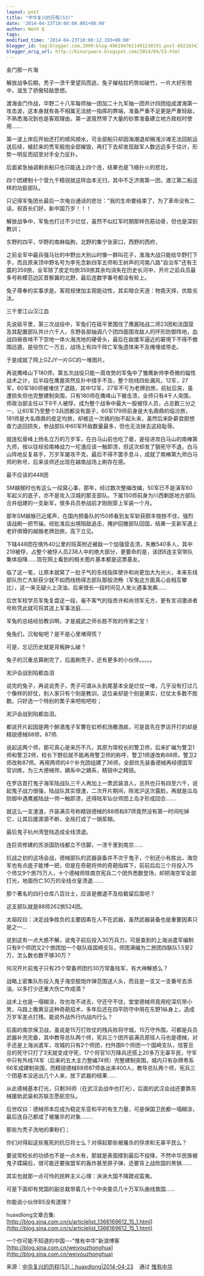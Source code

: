 ```yaml
---
layout: post
title: "中华复兴的历程(53)"
date: '2014-04-23T10:08:00.001+08:00'
author: Wenh Q
tags:
modified_time: '2014-04-23T10:08:12.193+08:00'
blogger_id: tag:blogger.com,1999:blog-4961947611491238191.post-6621634285670289363
blogger_orig_url: http://binaryware.blogspot.com/2014/04/53.html
---
```


金门那一片海




解放战争后期，秃子一溃千里望风而逃，兔子摧枯拉朽势如破竹，一片大好形势中，滋生了骄傲轻敌思想。




渡海金门作战，华野二十八军每师抽一团加二十九军抽一团共计四团组成渡海第一攻击波，这本身就有各不相属无法统一指挥的弊端，准备严重不足更是严重轻敌，不熟悉海况到也是客观理由，第一波竟然带了大量的钞票准备建立地方政权时使用…….




第一波上岸后开始还打的顺风顺水，可全部船只却因海潮退却搁浅沙滩无法回航运送后续，被赶来的秃军舰炮全部摧毁，再打下去却发现敌军人数远远多于估计，形势一明反而招至对手全力反扑。




后面紧急抽调剩余船只也只能送上四个连，结果也是飞蛾扑火的悲壮。




四个团建制十个营九千精锐就这样血本无归，其中不乏济南第一团，渡江第二船这样的功臣部队。




只记得军兔团长最后一次电台通话的悲壮："我的生命要结束了，为了革命没有二话，祝首长们好，新中国万岁！！！





解放战争中，军兔也打过不少烂仗，虽然不似红军时期那样伤筋动骨，但也是深刻教训；




东野的四平，华野的南麻临朐，北野的集宁张家口，西野的西府，




之前全军中最兵强马壮的中野出大别山时像一群叫花子，淮海大战只能给华野打下手，而且原来顶中野名号为李先念新四军五师和王树声的河南八路"自治军"还有王震的359旅，全军除了皮定均旅359旅其余均消失在历史长河中，开片之前兵员最多号称模范边区晋察冀的北野，最后连数字番号都没有轮上。




兔子尊奉的实事求是。客观规律加主观能动性，其实暗合天道：物竟天择，优胜劣汰。




三千里江山汉江血




先说砥平里，第三次战役中，军兔们在砥平里围住了鹰酱陆战二师23团和法国营及其配置部队共计六千人，东野各部抽调八个团四面围攻敌人的环形防御阵地，血战四昼夜啃不下空地一体火海洗地的硬骨头，最后在敌援军逼近的窘境下不得不撤围远遁，是役伤亡一万五，战场上有四千阵亡军兔遗体来不及掩埋或带走。




于是成就了网上GZJY一片GC的一堆图片。




再说鹰峰山下180师，第五次战役只能一周攻势的军兔中了雏鹰新帅李奇微的磁性战术之计，后半段在鹰酱突然反扑中措手不及，整个防线四处漏风，12军，27军，60军180师被堵住了退路，其中12军，27军不亏为老牌劲旅，前扯后突，虽遭损失但也完整建制突围，只有180师在鹰峰山下被击溃，全师只有4千人突围，师政治部主任以下6千人被俘，成为整个战争中最大一股被俘人员，占总数三分之一，让60军乃至整个3兵团都没有面子，60军179师前身是大名鼎鼎的临汾旅，181师是大名鼎鼎的皮定均旅，却被这一次搞的抬不起头来，虽然后来卧薪尝胆想奋力追回损失，参战部队中60军歼敌数量最多，但也无法抹去这段耻辱。




就连松骨峰上扬名立万的万岁军，在白马山前也吃了瘪，是役进攻白马山的南棒第九师，按以往经验南棒战力一坨渣应该一触即溃，但这次却发了狠死守不退，白马山阵地反复易手，万岁军屡攻不克，最后不得不罢手息斗，成就了南棒第九师白马师的称号，后来该师还出现在越南战场上刷存在感。




最不应该的448团




SM越猴时也有这么一段窝心事，那年，经过数次整编改编，50军已不是滇军60军起义的底子，亦不是攻入汉城的那支部队。下属150师前身为川西剿匪地方部队合并组建的一支新军，很多兵员参战前才刚刚穿上军装一个月。




那年SM越猴已近尾声，在国内预备队的150师看到友军斩获颇丰按捺不住，强烈请战刷一把节操。经批准后出境阻敌追击，掩护回撤部队回国，结果一支新军遇上老奸俱猾的越猴老牌劲旅，高下立见。




下辖448团在境外40公里的班英附近被敌一个加强营击溃，失散540多人，其中219被俘，占整个被俘人员238人中的绝大部分，更要命的是，该团8连主官带队集体投降……现在网上看到的相关图片基本都是这票基友。




临了这一笔，让原本就窝了一肚子气的东线指挥使许和尚更加大为光火，本来东线部队伤亡大斩获少就不如西线杨得志部队那般流畅（军兔这方面真心会相互攀比），这一来无疑火上浇油，后来很长一段时间见人发火遇事发飙……




后世军校学员军兔复盘这一段，毫不客气的指责许和尚领军无方，更有言词激进者号称凭此就可将其送上军事法庭…….




军兔的总结经验教训啊，才是威武之师长胜不败的传家之宝！




兔兔们，沉甸甸吧？是不是心里堵得慌？




可是，忘记历史就是背叛肿么破？




兔子的沉重总算刷完了，后面刷秃子，还有更多的小伙伴。。。。。




淞沪会战到陷都血泪




说完的兔子，再说说秃子，秃子可谓从头到尾基本全是烂仗一堆，几乎没有打过几个像样的好仗，别人家只有个别是教训，这位亲却是个别是果实，烂仗太多数不胜数。只好选一个特别的栗子来吧啦吧啦；




淞沪会战到陷都血泪。




都说开片起因是两个醉酒鬼子军曹在虹桥机场撒酒疯，可是首先在罗店开打的却是精锐德械88师，87师.




说起这两个师，那可真心是来历不凡，其原为常校长的警卫师，后来扩编为警卫1师和警卫2师，校长下野后就不能再用警卫师的称呼，警卫1师遂改称88师，警卫2师改称87师。再用两师的4个补充团组建了36师，全部优先装备德械再经德国军官训练，为三大德械师，嫡系中之嫡系，精锐中之精锐。




在罗店首打鬼子海军陆战队三千人再加上一票武装浪人，总共也只有四至六千，说起鬼子战力很强，陆战队其实很渣，二次开片期间，除淞沪这次露脸，再就是瓜岛防御中遇鹰酱陆战一师一触即溃，还得陆军仙台师团上岛才形成回合…….




就这么一支渣渣，齐装满员号称精锐德械的88师和87师竟然没有第一时间吃掉它，让其后援源源不断，全局打成了一锅浆糊。




最后鬼子杭州湾登陆造成全线溃退。




连巨资修建的苏浙国防线都立不住脚，一溃千里到南京……




抗战之初的这场会战，德械部队的武器装备并不次于鬼子，个别还小有胜出，海空军也有点底子能博一把，但是在奇葩将帅的奇葩指挥下，前前后后三个月投入75个师又9个旅75万人，十个德械师除南京宪兵二个团外悉数登场，却把海空军全部打光，地面伤亡30万的全线仓皇溃退…….




那个著名的四行仓库八百壮士，应该是撤退不及给截留后面吧？




这支部队就是88师262旅524团。




太祖叹曰：决定战争胜负的主要因素在人不在武器，虽然武器装备也是重要因素只是之一…




说到这有一点大惑不解，说鬼子前后投入30万兵力，可是查到的上海派遣军编制只有9个师团又2个旅团加一个联队级国崎支队，师团满编为二旅团四联队1.5至2万，怎么数也数不够30万？




何况开片前鬼子只有25个常备师团约30万常备陆军，有大神解惑么？




战略上密集队形投入鬼子海空舰炮炸弹范围送人头，而且是一支又一支番号去添油，以多打少还重大伤亡咋成滴？




战术上也是一塌糊涂，攻也攻不进去，守还守不住，堂堂德械师竟用挖深坑带小凳，马路上撒黄豆这种奇葩招术，多年后还在四平防守中用在东野1纵身上，造成万岁军差点打残，能说外战外行内战内行么？




后面的南京保卫战，虽说是15万打败仗的残兵败将守城，15万守外围，可都是兵员武器补充完备，其中教导总队两个师，宪兵三个团齐装满员原班人马也是德械，对手还是上海派遣军，攻城的只有2个师团，扫外围6个师团一个国崎支队，信誓旦旦的死守只打了3天就变成守死，17个将官10万降兵还搭上20多万无辜平民，守军中只有外线74军（后来的五大主力整编74师）完整建制突围，城内只有杂牌粤系66军成建制突围，而精锐德械88师87师各出来400人，教导总队两个师，宪兵三个团基本没逃出几个人来，放下武器的结果……




从此德械基本打光，只剩36师（在武汉会战中也打光），后面的武汉会战还要靠苏械援助武装和苏联志愿航空队。




后世叹曰：德械师本应成为稳定东亚和平的有生力量，可是保国卫民都一塌糊涂，最后连自己都成了被屠杀的对象……..




那些为秃子洗地的果粉们；




你们对得起这些冤死的抗日将士么？对得起那些被屠杀的俘虏和无辜平民么？




要说常校长的功绩也不是一点木有，那就是表面撑到最后不投降，不然中华民族被鬼子蹂躏后，很可能还要挨盟军的轰炸甚至原子弹，还要背上战败国的黑锅…….




其实也就那一点可怜的民粹主义心理：泱泱大国不降蹉戎蛮夷。




可是下面却有党国的副总栽带着几十个中央委员几十万军队曲线救国……




你能说小伙伴BS没有道理？



huaxdlong文章合集:[http://blog.sina.com.cn/s/articlelist_1366169612_15_1.html](http://blog.sina.com.cn/s/articlelist_1366169612_15_1.html)




一个你可能不知道的中国---"惟有中华"新浪博客[http://blog.sina.com.cn/weiyouzhonghua](http://blog.sina.com.cn/weiyouzhonghua)

来源：[中华复兴的历程(53)：huaxdlong|2014-04-23](http://blog.sina.com.cn/s/blog_516e180c0102ebax.html) 
  通过 [惟有中华](http://blog.sina.com.cn/weiyouzhonghua)    
